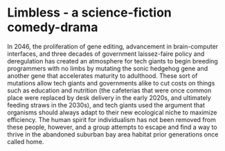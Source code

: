 # Limbless - a science-fiction comedy-drama

In 2046, the proliferation of gene editing, advancement in brain-computer
interfaces, and three decades of government laissez-faire policy and
deregulation has created an atmosphere for tech giants to begin breeding
programmers with no limbs by mutating the sonic hedgehog gene and another gene
that accelerates maturity to adulthood. These sort of mutations allow tech
giants and governments alike to cut costs on things such as education and
nutrition (the cafeterias that were once common place were replaced by desk
delivery in the early 2020s, and ultimately feeding straws in the 2030s), and
tech giants used the argument that organisms should always adapt to their new
ecological niche to maximize efficiency.  The human spirit for individualism has
not been removed from these people, however, and a group attempts to escape and
find a way to thrive in the abandoned suburban bay area habitat prior
generations once called home. 
